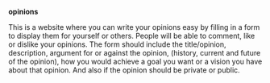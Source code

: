 **opinions**

This is a website where you can write your opinions easy by filling in a form to display them for yourself or others. People will be able to comment, like or dislike your opinions. The form should include the title/opinion, description, argument for or against the opinion, (history, current and future of the opinion), how you would achieve a goal you want or a vision you have about that opinion. And also if the opinion should be private or public.